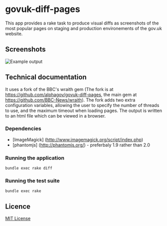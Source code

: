 
# govuk-diff-pages

This app provides a rake task to produce visual diffs as screenshots of the most popular pages on staging 
and production environements of the gov.uk website.

## Screenshots

![Example output](doc/screenshosts/gallery.png?raw=true "Example gallery of differing pages")


## Technical documentation

It uses a fork of the BBC's wraith gem (The fork is at https://github.com/alphagov/govuk-diff-pages, the 
main gem at https://github.com/BBC-News/wraith).  The fork adds two extra configuration variables, allowing the 
user to specify the number of threads to use, and the maximum timeout when loading pages.  The output is written 
to an html file which can be viewed in a browser.


### Dependencies

- [ImageMagick] (http://www.imagemagick.org/script/index.php)
- [phantomjs] (http://phantomjs.org/) - preferbaly 1.9 rather than 2.0


### Running the application

`bundle exec rake diff`


### Running the test suite

`bundle exec rake`


## Licence

[MIT License](LICENCE)

